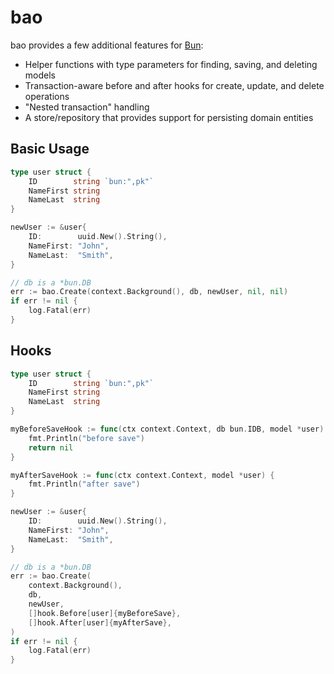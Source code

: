 # bao

bao provides a few additional features for [Bun](https://github.com/uptrace/bun):

* Helper functions with type parameters for finding, saving, and deleting models
* Transaction-aware before and after hooks for create, update, and delete operations
* "Nested transaction" handling
* A store/repository that provides support for persisting domain entities

## Basic Usage

```go
type user struct {
    ID        string `bun:",pk"`
    NameFirst string
    NameLast  string
}

newUser := &user{
    ID:        uuid.New().String(),
    NameFirst: "John",
    NameLast:  "Smith",
}

// db is a *bun.DB
err := bao.Create(context.Background(), db, newUser, nil, nil)
if err != nil {
    log.Fatal(err)
}
```

## Hooks

```go
type user struct {
    ID        string `bun:",pk"`
    NameFirst string
    NameLast  string
}

myBeforeSaveHook := func(ctx context.Context, db bun.IDB, model *user) error {
    fmt.Println("before save")
    return nil
}

myAfterSaveHook := func(ctx context.Context, model *user) {
    fmt.Println("after save")
}

newUser := &user{
    ID:        uuid.New().String(),
    NameFirst: "John",
    NameLast:  "Smith",
}

// db is a *bun.DB
err := bao.Create(
    context.Background(),
    db,
    newUser,
    []hook.Before[user]{myBeforeSave},
    []hook.After[user]{myAfterSave},
)
if err != nil {
    log.Fatal(err)
}
```
